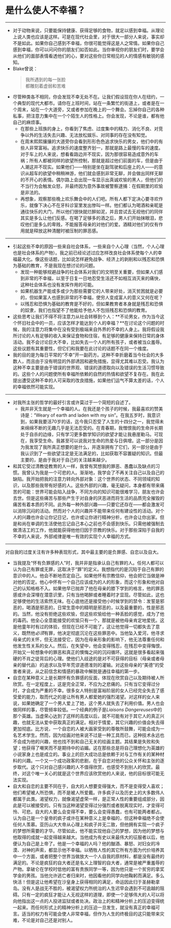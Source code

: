 # 是什么使人不幸福？
---
- 对于动物来说，只要能保持健康、获得足够的食物，就足以感到幸福。从理论上说人类也应该是这样。可是在现代社会里，对于很大一部分人来说，事实却不是如此。如果你自己感到不幸福，你很可能觉得这是人之常情。如果你自己感到幸福，你可以问问你的朋友们如否如此。当你审视你的朋友们时，要学会从他们的面部表情看透他们的心，要对这些你日常相见的人的情感有敏锐的感知。
- Blake曾说：
	> 我所遇到的每一张脸<br>
	> 都雕刻着虚弱和苦难
- 尽管种类各不相同，你会发现不幸无处不在。让我们假设现在你人在纽约，一个典型的现代大都市。请你在上班时间，站在一条繁忙的街道上，或者是在一个周末，站在一个大道旁，又或者参加在晚上的一个舞会。忘掉你自己的各种私事，把注意力集中在一个个陌生人的性格上。你会发现，不论是谁，都有他自己的麻烦事。
	- 在那些上班族的身上，你看到了焦虑、过度集中的精力、消化不良、对竞争以外的生活失去兴趣、无法放松娱乐、对同事的存在没有知觉。
	- 在周末熙熙攘攘的大道旁你会看到形形色色追求快乐的男女，他们中的有些人非常富裕。追求快乐的速度整齐划一，那就是路上最慢的车的速度。对于车上的人来说，想看看路边并不现实，因为那很容易造成意外的车祸；所有人都被同样的欲望所控制，那就是超过他们前面的车，但是由于人潮这并不现实。如果他们——特别是坐在副驾驶和后座上的人——的意识从超车的欲望中稍稍神游，他们就会感到非常无聊，并会做出同样无聊的不开心的表情。偶尔路上会出现一车显示出真诚欢愉的黑人，但他们的不当行为会触发众怒，并最终因为意外事故被警察逮捕：在假期里的欢愉是非法的。
	- 再想象，观察那些晚上欢乐舞会中的人们吧。所有人都下定决心要寻欢作乐，就像下决心不在牙科诊室里发出惨叫一样。他们都认为喝酒和亲昵是通往快乐的大门，所以他们很快就烂醉如泥，并且尝试去无视他们的同伴其实是多么让他们反感。在喝了足够多的酒之后，男人们开始抹眼泪，悲叹他们是多么的卑贱，不能报答母亲的对他们的爱。酒精对他们的仅有作用就是释放这种清醒时被压制的罪恶感。

---

- 引起这些不幸的原因一些来自社会体系，一些来自个人心理（当然，个人心理也是社会体系的产物）。我之前已经论述过应怎样改良社会体系使每个人的幸福最大化。像这些话题，比如说怎样避免战争、经济上的剥削和以残忍和恐惧为基础的教育，不是我现在想讨论的问题。
	- 发现一种能够规避战争的社会体系对我们的文明至关重要，但如果人们感到非常的不幸福，以至于日复一日地忍受生活还不如相互消灭来的痛快，这种社会体系也没有发挥作用的可能。
	- 如果机器生产能或多或少为那些需要它的人带来好处，消灭贫困就是必要的，但如果富人也感到非常的不幸福，使穷人变成富人的意义又何在呢？
	- 以残忍和恐惧为基础的教育是不好的，但如果教育者本身就是残忍和恐惧的奴隶，我们也指望不了他能给予他人不包括残忍和恐惧的教育。
- 这些思考让我们不得不将注意力从社会转移到个人：**不论男女，作为当今这个怀旧社会中的一员，应该怎样才能达到个人的幸福？**在讨论这个问题的时候，我的注意力将集中在没有受到极端来自外界的不幸的人身上。我将假设我所讨论的人有足够的收入来保证食物和住宿，有足够的健康来保持日常的身体活动。我不会讨论巨大不幸，比如失去一个人的所有孩子，或者被当众羞辱。这些议题有其重要性，但它们和我要在此讨论的话题不在同一个维度。
- 我的目的是为每日平常的“不幸”开一副药方。这种不幸折磨着当今社会的大多数人，而且由于没有明显的外部诱因和避免措施，显得尤其难以忍受。我认为这种不幸主要是由于错误的世界观、错误的道德取向以及错误的生活习惯导致的。这些个人的问题使所有幸福所依赖的自然的热情和欲望不复存在。我在此提出遭受这种不幸的人可采取的改良措施，如果他们运气不算太差的话，个人的幸福依然可能实现。

---

- 对我所主张的哲学的最好引言或许莫过于一个简短的自述了。
    - 我并非天生就是一个幸福的人。在我还是个孩子的时候，我最喜欢的赞美诗是：“Weary of earth and laden with my sin”。在我五岁时，我意识到，如果我要活70岁的话，迄今我只忍受了人生的十四分之一，我觉得未来绵绵不断的无趣几乎是无法忍受的。在青春期，我憎恨我的生命并长期处于自杀的边缘，只有学习更多数学知识的欲望才能让我悬崖勒马。可现在，我享受生命。我甚至可以说我对生命的热爱与日俱增。这一部分是因为我发现了我所真正想要的是什么，并逐渐拥有了它们，另一部分是由于我认识到了一些欲望注定是无法满足的，比如获取不容置疑的知识。但最主要的，是由于我对于自己的关注越来越少。
- 和其它受过清教徒教育的人一样，我曾有冥想我的罪恶、愚蠢以及缺点的习惯。我曾认为我是一个可悲的人。渐渐地，我学会了不再关注自己以及自己的缺陷。我开始把我的注意力转向外部对象：这个世界的状态、不同领域的知识，以及那些我带有好感的人。这些外部的兴趣，毫无疑问，本身都有带来痛苦的可能：世界可能会陷入战争，不同方向的知识可能很难学习，朋友也许会去世。但是这些痛苦与那些产生于对自身的厌恶进而将生活的品质完全摧毁的痛苦有着本质的不同。此外每一种外部兴趣——只要它还存在——都会激发可以消除沉闷的活动。然而对个人的兴趣并不能带来任何有建设性的活动。对个人的兴趣也许会让你记日记，也许或让你进行精神分析，也许会让你出家。但是和尚在单调的生活使他忘记自己本心之前也不会感到快乐。只需他被强制去做清洁工的工作，他就能获得他他归因于宗教的快乐。对于那些深陷于自我的不幸的人来说，外部戒律是唯一有效的实现个人幸福的方式。

---

对自我的过度关注有许多种表现形式，其中最主要的是负罪感、自恋以及自大。

- 当我提及“怀有负罪感的人”时，我并非是指承认自己有罪的人。任何人都可以认为自己有罪或无罪，这取决于“罪”的定义。我想指代的是沉陷于自己有罪的意识中的人。他会不断地否定自己。如果他怀有宗教信仰，他会把它当做是神对他的否定。他心中怀有一个自己应该成为的人的形象，而这个形象和他对自己的认知格格不入。如果他早已抛弃了他在母亲的膝下学到的格言，他的罪恶感或许会深埋在潜意识里，只有当他喝醉或者睡着时才显现。尽管如此，这也足够使他的生活索然无味。在心底他还是接受他小时候学到的禁令：发誓是邪恶的，喝酒是邪恶的，日常生意中的精明是邪恶的，以及最重要的，性是邪恶的。当然，他没有拒绝这些欢愉，但这些欢愉给他一种丢脸的感觉，成为了他的毒药。他全心全意能接受的欢愉只有一个，那就是被他母亲肯定地爱抚。这是他童年时有过的体验，但现在已经不可能了，这让他觉得一切都失去了意义，既然他*必须*有罪，他决定彻底沉沦在这些罪恶中。当他坠入爱河，他寻求母亲式的关怀，但无法接受它，因为在母亲形象的影响下，他无法尊重任何和他发生性关系的女人。然后，在失望中，他会变得残忍，在残忍中变得悔恨，开始又一轮想象中的罪恶和真正的懊悔之间的沉闷循环。这就是很多看起来强硬的不肖之徒背后的心理。使他们入歧途的是对不可获得的目标（母亲或者母亲的替代品）的追求以及早年荒谬道德准则的灌输。对这些母亲的“美德”的受害者来说，从之前信念和情感的暴政中解脱是通往幸福的第一步。
- 自恋在某种意义上是长期怀有负罪感的反面，体现在欣赏自己以及期待被人所欣赏。在一定程度上，这是完全正常，不应为之悲痛的。只有当它变得过分时，才会成为严重的不幸。很多女人特别是富裕阶层的女人已经完全失去了感受爱的能力，取而代之的是让所有男人都爱她的强烈渴望。对这样的女人来说，如果她确定了一个男人爱上了她，这个男人就失去了利用价值。男人也会做同样的事，尽管频率较低。一个经典的例子是*Liaisons Dangereuses*中的那个英雄。当虚荣心达到了这样的高度以后，就不可能有对于其它人的真正兴趣，也就无法从爱中获取真正的满足。相对于情爱，其它兴趣的价值会失去得更加彻底。比方说，一个自恋的人被大画家受到的尊敬所鼓舞，可能会成为一名艺术学生。然而，因为绘画对他来说不过是一种工具而已，这种技术永远也不会成为他的兴趣，他也找不到和自己无关的绘画主题。其结果是失败和失望；他获得了嘲笑而不是期待中的谄媚。这在那些总是将自己理想化为英雄的小说家身上也是成立的。事业上的巨大成功总是依赖于对与工作有关的某种材料的兴趣。一个又一个成功政客的悲剧，在于自恋对他的公众关怀和主张的逐步取代。这个只对自己感兴趣的人不值得欣赏，也感受不到别人的欣赏。最终，对这个唯一关心的就是这个世界应该欣赏他的人来说，他的目标很可能无法实现。
- 自大和自恋的主要不同在于，自大的人想要变得强大，而不是变得受人喜欢；他们希望被人所恐惧，而不是被人所爱戴。许多疯子以及历史上的大多数伟人都属于此类。渴望权力，就像渴望虚荣一样，是正常人性的重要组成部分，因此是可以被接受的。只有当这种渴望变得过分强烈或者脱离现实时，才变得可怜、可悲。自大的人要么会变得不幸，要么会变得愚蠢，也有可能两者都占。认为自己是一个皇帝的疯子或许在某种意义上是幸福的，但这种幸福绝不会使任何人羡慕。亚历山大大帝从心理上和疯子并无二致，但他拥有实现一个疯子的梦想所需要的才华。尽管如此，他不能实现他自己的梦想，因为他的梦想与他取得的成就一起变得越来越大。当他成为有史以来最伟大的征服者以后，他便认为自己是上帝了。他是一个幸福的人吗？他的酗酒、暴怒、对妇女的冷漠、对神的声索，都显示他不幸福。以牺牲人性的其它所有方面为代价培养其中一个方面，或者把整个世界当做放大一个人自我的原材料，都是没有最终的满足的。不论是疯狂的自大者还是名义上理智的自大者，通常是被严重羞辱的产物。拿破仑在学校时低他的富有贵族同学一等，因为他只是一个贫穷的拿奖学金的男孩。当他允许逃亡者归来时，他因看他的同学向他鞠躬而满足。多么快活！但是这让他希望在沙皇身上获得相同的满足，命运因此归于圣赫勒拿岛。没有人是战无不胜的，被渴望权力所统治的人生迟早会遇到不可逾越的阻碍。只有一定的疯狂才能让人无视这样的道理，即使一个足够伟大的人可以将向他指出这一点的人投进监狱或者处决。政治上的和精神分析上的压迫变得统一起来。而任何形式上的精神分析上的压迫一旦发生，就没有真正的幸福可言。适当的权力有可能会使人非常幸福，但作为人生的终极目的这只能带来灾难，不论是对自己还是对别人。